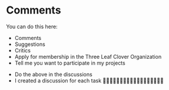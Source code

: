 # Comments 
You can do this here:
- Comments
- Suggestions
- Critics 
- Apply for membership in the Three Leaf Clover Organization 
- Tell me you want to participate in my projects 
* Do the above in the discussions
* I created a discussion for each task
🌸🌸🌸🌸🌸🌸🌸🌸🌸🌸🌸🌸🌸🌸🌸🌸🌸🌸

